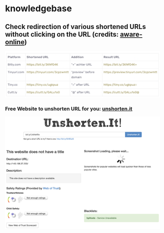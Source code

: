 # knowledgebase

## Check redirection of various shortened URLs without clicking on the URL (credits: [aware-online](https://www.aware-online.com/en/investigate-shortened-urls/))

![shortened URLs](images/shortenedurls.png)

### Free Website to unshorten URL for you: [unshorten.it](https://unshorten.it)

![unshorten.it](images/unshorten.png)

